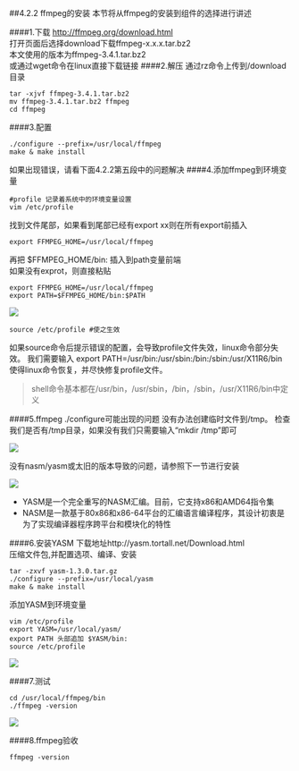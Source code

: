 ##4.2.2 ffmpeg的安装
本节将从ffmpeg的安装到组件的选择进行讲述

####1.下载
http://ffmpeg.org/download.html  
打开页面后选择download下载ffmpeg-x.x.x.tar.bz2  
本文使用的版本为ffmpeg-3.4.1.tar.bz2  
或通过wget命令在linux直接下载链接
####2.解压
通过rz命令上传到/download目录
```
tar -xjvf ffmpeg-3.4.1.tar.bz2
mv ffmpeg-3.4.1.tar.bz2 ffmpeg
cd ffmpeg
```
####3.配置
```
./configure --prefix=/usr/local/ffmpeg 
make & make install
``` 
如果出现错误，请看下面4.2.2第五段中的问题解决
####4.添加ffmpeg到环境变量
```
#profile 记录着系统中的环境变量设置
vim /etc/profile
```
找到文件尾部，如果看到尾部已经有export xx则在所有export前插入
```
export FFMPEG_HOME=/usr/local/ffmpeg
```
再把 $FFMPEG_HOME/bin: 插入到path变量前端  
如果没有exprot，则直接粘贴    
```
export FFMPEG_HOME=/usr/local/ffmpeg
export PATH=$FFMPEG_HOME/bin:$PATH  
```  

![](/assets/微信截图_20180123170138.png)  

```
source /etc/profile #使之生效
```  

如果source命令后提示错误的配置，会导致profile文件失效，linux命令部分失效。
我们需要输入 export PATH=/usr/bin:/usr/sbin:/bin:/sbin:/usr/X11R6/bin 
使得linux命令恢复，并尽快修复profile文件。
>shell命令基本都在/usr/bin，/usr/sbin，/bin，/sbin，/usr/X11R6/bin中定义


####5.ffmpeg ./configure可能出现的问题 
没有办法创建临时文件到/tmp。
检查我们是否有/tmp目录，如果没有我们只需要输入“mkdir /tmp”即可  

![](/assets/微信截图_20180123160920.png)  
 
没有nasm/yasm或太旧的版本导致的问题，请参照下一节进行安装  

![](/assets/微信截图_20180123161221.png)

- YASM是一个完全重写的NASM汇编。目前，它支持x86和AMD64指令集
- NASM是一款基于80x86和x86-64平台的汇编语言编译程序，其设计初衷是为了实现编译器程序跨平台和模块化的特性

####6.安装YASM
下载地址http://yasm.tortall.net/Download.html  
压缩文件包,并配置选项、编译、安装
```
tar -zxvf yasm-1.3.0.tar.gz 
./configure --prefix=/usr/local/yasm 
make & make install
```
添加YASM到环境变量

```
vim /etc/profile  
export YASM=/usr/local/yasm/ 
export PATH 头部追加 $YASM/bin:
source /etc/profile
```  

![](/assets/微信截图_20180124105343.png) 

####7.测试
```
cd /usr/local/ffmpeg/bin
./ffmpeg -version
```
![](/assets/微信截图_20180123164736.png)



####8.ffmpeg验收
```
ffmpeg -version
```